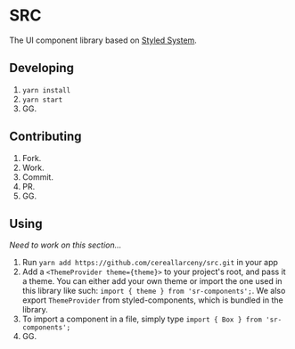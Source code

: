 # SRC

The UI component library based on [Styled System](https://styled-system.com/).

## Developing

1. `yarn install`
2. `yarn start`
3. GG.

## Contributing

1. Fork.
2. Work.
3. Commit.
4. PR.
5. GG.

## Using

_Need to work on this section..._

1. Run `yarn add https://github.com/cereallarceny/src.git` in your app
2. Add a `<ThemeProvider theme={theme}>` to your project's root, and pass it a theme. You can either add your own theme or import the one used in this library like such: `import { theme } from 'sr-components';`. We also export `ThemeProvider` from styled-components, which is bundled in the library.
3. To import a component in a file, simply type `import { Box } from 'sr-components';`
4. GG.
